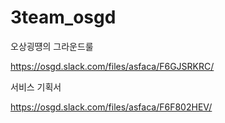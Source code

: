 # 3team_osgd

오상굉떙의 그라운드룰

https://osgd.slack.com/files/asfaca/F6GJSRKRC/

서비스 기획서

https://osgd.slack.com/files/asfaca/F6F802HEV/

